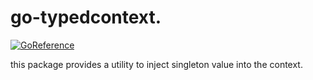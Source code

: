 # go-typedcontext.

[![GoReference](https://pkg.go.dev/badge/github.com/payfazz/go-typedcontext)](https://pkg.go.dev/github.com/payfazz/go-typedcontext)

this package provides a utility to inject singleton value into the context.

